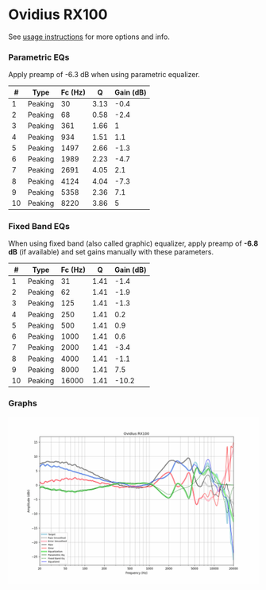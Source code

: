# Ovidius RX100
See [usage instructions](https://github.com/jaakkopasanen/AutoEq#usage) for more options and info.

### Parametric EQs
Apply preamp of -6.3 dB when using parametric equalizer.

|   # | Type    |   Fc (Hz) |    Q |   Gain (dB) |
|-----|---------|-----------|------|-------------|
|   1 | Peaking |        30 | 3.13 |        -0.4 |
|   2 | Peaking |        68 | 0.58 |        -2.4 |
|   3 | Peaking |       361 | 1.66 |         1   |
|   4 | Peaking |       934 | 1.51 |         1.1 |
|   5 | Peaking |      1497 | 2.66 |        -1.3 |
|   6 | Peaking |      1989 | 2.23 |        -4.7 |
|   7 | Peaking |      2691 | 4.05 |         2.1 |
|   8 | Peaking |      4124 | 4.04 |        -7.3 |
|   9 | Peaking |      5358 | 2.36 |         7.1 |
|  10 | Peaking |      8220 | 3.86 |         5   |

### Fixed Band EQs
When using fixed band (also called graphic) equalizer, apply preamp of **-6.8 dB** (if available) and set gains manually with these parameters.

|   # | Type    |   Fc (Hz) |    Q |   Gain (dB) |
|-----|---------|-----------|------|-------------|
|   1 | Peaking |        31 | 1.41 |        -1.4 |
|   2 | Peaking |        62 | 1.41 |        -1.9 |
|   3 | Peaking |       125 | 1.41 |        -1.3 |
|   4 | Peaking |       250 | 1.41 |         0.2 |
|   5 | Peaking |       500 | 1.41 |         0.9 |
|   6 | Peaking |      1000 | 1.41 |         0.6 |
|   7 | Peaking |      2000 | 1.41 |        -3.4 |
|   8 | Peaking |      4000 | 1.41 |        -1.1 |
|   9 | Peaking |      8000 | 1.41 |         7.5 |
|  10 | Peaking |     16000 | 1.41 |       -10.2 |

### Graphs
![](./Ovidius%20RX100.png)
